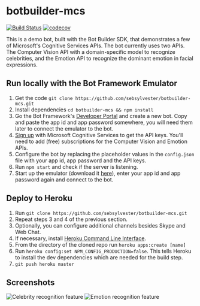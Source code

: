 # botbuilder-mcs

[![Build Status](https://travis-ci.org/sebsylvester/botbuilder-mcs.svg?branch=master)](https://travis-ci.org/sebsylvester/botbuilder-mcs)
[![codecov](https://codecov.io/gh/sebsylvester/botbuilder-mcs/branch/master/graph/badge.svg)](https://codecov.io/gh/sebsylvester/botbuilder-mcs)

This is a demo bot, built with the Bot Builder SDK, that demonstrates a few of Microsoft's Cognitive Services APIs.
The bot currently uses two APIs. The Computer Vision API with a domain-specific model to recognize celebrities, 
and the Emotion API to recognize the dominant emotion in facial expressions.

## Run locally with the Bot Framework Emulator
1. Get the code ```git clone https://github.com/sebsylvester/botbuilder-mcs.git```
2. Install dependencies ```cd botbuilder-mcs && npm install```
3. Go the Bot Framework's [Developer Portal](https://dev.botframework.com/bots/new) and create a new bot.
Copy and paste the app id and app password somewhere, you will need them later to connect the emulator to the bot.
4. [Sign up](https://www.microsoft.com/cognitive-services/en-us/sign-up) with Microsoft Cognitive Services to get the API keys.
You'll need to add (free) subscriptions for the Computer Vision and Emotion APIs.
5. Configure the bot by replacing the placeholder values in the ```config.json``` file with your app id, app password and the API keys.
6. Run ```npm start``` and check if the server is listening.
7. Start up the emulator (download it [here](https://github.com/microsoft/botframework-emulator/wiki/Getting-Started)), enter your app id and app password again and connect to the bot.

## Deploy to Heroku
1. Run ```git clone https://github.com/sebsylvester/botbuilder-mcs.git```
2. Repeat steps 3 and 4 of the previous section.
3. Optionally, you can configure additional channels besides Skype and Web Chat.
4. If necessary, install [Heroku Command Line Interface](https://devcenter.heroku.com/articles/heroku-cli#download-and-install).
5. From the directory of the cloned repo run ```heroku apps:create [name]```
6. Run ```heroku config:set NPM_CONFIG_PRODUCTION=false```. This tells Heroku to install the dev dependencies which are needed for the build step.
7. ```git push heroku master```

## Screenshots
![Celebrity recognition feature](https://cloud.githubusercontent.com/assets/3374297/22204554/da17f586-e172-11e6-89ff-56e3b753c551.png)
![Emotion recognition feature](https://cloud.githubusercontent.com/assets/3374297/22204555/da19048a-e172-11e6-9fbd-c7e7efc29fbb.png)
